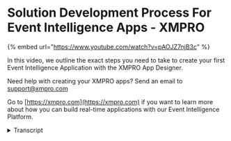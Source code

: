 # Solution Development Process For Event Intelligence Apps - XMPRO
{% embed url="https://www.youtube.com/watch?v=pAOJZ7njB3c" %}

In this video, we outline the exact steps you need to take to create your first Event Intelligence Application with the XMPRO App Designer.

Need help with creating your XMPRO apps? Send an email to support@xmpro.com

Go to [https://xmpro.com](https://xmpro.com) if you want to learn more about how you can build real-time applications with our Event Intelligence Platform.
<details>
<summary>Transcript</summary>hi today what I'm going to take you

through is the Excel CRO solution

development process how do you approach

and create your first event intelligence

application what steps do you go through

and why do you go through those

particular steps from our perspective

and how we address the particular

solution that you're trying to put

together is what problem are we solving

with this particular application so

what's the key problem that we're

looking to to address with this and that

will lead us into the following steps

that we will be going through step one

designing real time data streams using

real time data sources what we mean by

this is where's my information coming

from for me to solve a particular

problem I need information where's my

life feed coming from are we getting it

from a historian are we getting it from

a live feed or a MQTT as an example the

second is what type of analytics or

calculations are we going to do on this

data to help us identify some of the

exceptions and the errors in it that

we're looking for and then the third

we're still within the data stream

here's what I put formatting and what

type of action do we want to drive so

once we've identified some data that

matches the particular event that we're

looking for what action do we want to

drive or with that first step is data

streams using real time data sources

step two this is where we go into

creating some event rules some

recommendations and again here is what

is the rule logic for for this gonna

look like what type of thresholds do we

want to set how many rules do we want to

actually put into that the second is do

we want offer some work instructions so

if a recommendation is triggered

how does someone actually go about

resolving or reacting or responding to

their recommendation and in third is

what other resources can we provide

a link to a schematic heading to an

engineering test procedure or maybe a

video etc the third step is this is

where we create the event boards and the

apps themselves so here's where we lay

out the actual event board decide which

piece of information we want where but

again which one answer a particular

question by displaying this information

onto the screen what does it mean and

what are we actually showing easy access

to some recommendations how do I filter

recommendations I don't want see

everything I just want to see what is

particular to this event board that I'm

creating and lastly you can also create

some self validating kpi's in your event

board if you actually need to so this is

the the whole process step 1 step 2 and

step 3 so step 1 touching on data

streams is real-time data sources step 2

event rules and recommendations and then

step 3 creating event boards and

ultimately the apps as well there is

still change management and project and

IT management governance etc that flows

through through all three of these as

well so those are not forgotten so what

does this actually look like in practice

the particular problem is I'm looking

for a temperature condition on my pump

so we're monitoring for a temperature

condition on my pump so the first thing

is data sources real-time data sources

through a data stream so where do we

actually do that so we do that in the

data stream designer and we've got an

example that will come up on the screen

here what does that actually look like

so again step one where's my data coming

from how do I get context rank all the

data create some analytics particularly

the calculations on it if I need to

format it and then ultimately drive a

particular action so in this example

that we've got here as we're reading

real-time data in from mqtt and creating

context with zero sequel within

performing some calculation and

analytics in the middle and ultimately

on the far right this is where we are

outputting and integrating to output

systems in some subsequent videos will

actually go

through and create this particular

example I'm just giving a holistic view

here of the steps you need to go through

for this particular process so step one

is done in the data stream designer and

this is where we create our data streams

using real time data sources to make

this information available to

recommendations and to make it available

to the app designer as well step 2 this

is where we start creating some of the

event rules and recommendations and we

do this in the app designer so again if

we just pull up a particular example

here we've created a recommendation for

pump temperature and we just created one

rule for that as well so what rules and

thresholds do we want to actually

configure what recommended actions where

do we do that

and how do we actually provide

additional resources videos engineering

test procedures etc again step one is to

create a data stream step two is to

create the event rules and

recommendations step one is done in the

data stream designer step two is done in

the application designer and that moves

us on to step three step three as we

were creating event boards and the

application this is also done in the

application designer and if I pull an

example of what does that actually look

like here there is a full interface

that'll walk you through how do you

actually create your particular event

port again what's the simplest way to

display there's various layouts various

controls for you to actually use to

configure that how do you limit and

filter recommendations in this instance

this is on a particular pump we don't

want recommendations for my entire

assembly plant my entire production line

my entire facility so you can actually

filter that information out from here as

well but also if you want to how do you

continuously monitor health and

processing kpi's as well from an event

board perspective if I come back to to

where we started what problem are we

solving that is the thought process at

the behind every single step one two and

three as we going through it so step one

designing data stream

using real-time data sources step two we

creating event rules and recommendations

and then step three is where we touch

event boards and ultimately the the

applications step one is done in the

data stream designer step two is done in

the application designer and the same

with step three right at the end to

create your event boards thank you for

attending and now watching this video

today as I said we've just touched on

what is the step one two and three from

our perspective on how to approach

creating these in subsequent videos

we'll go into a lot more detail into

step one two and three
</details>